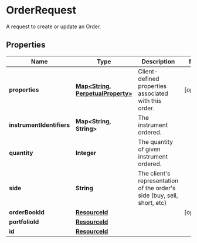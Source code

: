 

# OrderRequest

A request to create or update an Order.

## Properties

Name | Type | Description | Notes
------------ | ------------- | ------------- | -------------
**properties** | [**Map&lt;String, PerpetualProperty&gt;**](PerpetualProperty.md) | Client-defined properties associated with this order. |  [optional]
**instrumentIdentifiers** | **Map&lt;String, String&gt;** | The instrument ordered. | 
**quantity** | **Integer** | The quantity of given instrument ordered. | 
**side** | **String** | The client&#39;s representation of the order&#39;s side (buy, sell, short, etc) | 
**orderBookId** | [**ResourceId**](ResourceId.md) |  |  [optional]
**portfolioId** | [**ResourceId**](ResourceId.md) |  | 
**id** | [**ResourceId**](ResourceId.md) |  | 




